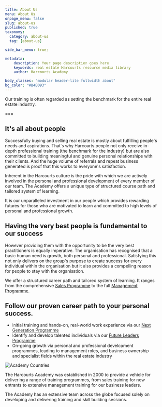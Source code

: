 ```yaml
---
title: About Us
menu: About Us
onpage_menu: false
slug: about-us
published: true
taxonomy:
  category: about-us
  tag: [about-us]

side_bar_menu: true;

metadata:
    description: Your page description goes here
    keywords: real estate Harcourts resource media library
    author: Harcourts Academy

body_classes: "modular header-lite fullwidth about"
bg_color: "#B4B093"
---
```

Our training is often regarded as setting the benchmark for the entire real estate industry.

===

## It's all about people
Successfully buying and selling real estate is mostly about fulfilling people's needs and aspirations. That's why Harcourts people not only receive in-depth professional training (the benchmark for the industry) but are also committed to building meaningful and genuine personal relationships with their clients. And the huge volume of referrals and repeat business generated is proof that this works to everyone's satisfaction.

Inherent in the Harcourts culture is the pride with which we are actively involved in the personal and professional development of every member of our team. The Academy offers a unique type of structured course path and tailored system of learning.

It is our unparalleled investment in our people which provides rewarding futures for those who are motivated to learn and committed to high levels of personal and professional growth.

## Having the very best people is fundamental to our success

However providing them with the opportunity to be the very best practitioners is equally imperative. The organisation has recognised that a basic human need is growth, both personal and professional. Satisfying this not only delivers on the group's purpose to create success for every individual within the organisation but it also provides a compelling reason for people to stay with the organisation.

We offer a structured career path and tailored system of learning. It ranges from the comprehensive [Sales Programme](http://broken.link) to the full [Management Programme](http://broken.link).

## Follow our proven career path to your personal success.

- Initial training and hands-on, real-world work experience via our [Next Generation Programme](http://broken.link)
- Identify and develop talented individuals via our [Future Leaders Programme](http://broken.link)
- On-going growth via personal and professional development programmes, leading to management roles, and business ownership and specialist fields within the real estate industry

![Academy Countries](/images/academy-countries.jpg)

The Harcourts Academy was established in 2000 to provide a vehicle for delivering a range of training programmes, from sales training for new entrants to extensive management training for our business leaders.

The Academy has an extensive team across the globe focused solely on developing and delivering training and skill building sessions.
